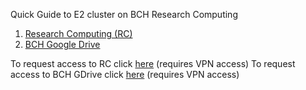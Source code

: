 Quick Guide to E2 cluster on BCH Research Computing 

1. [Research Computing (RC)](https://github.com/sergeicu/e2/blob/main/research-computing.md)
2. [BCH Google Drive](https://github.com/sergeicu/e2/blob/main/bch-google-drive.md)

To request access to RC click [here](http://websvc4.tch.harvard.edu:8090/display/RCK/BCH+E2+Cluster) (requires VPN access)
To request access to BCH GDrive click [here](http://websvc4.tch.harvard.edu:8090/display/RCK/GSuite#GSuite-GoogleSharedDrives) (requires VPN access)

